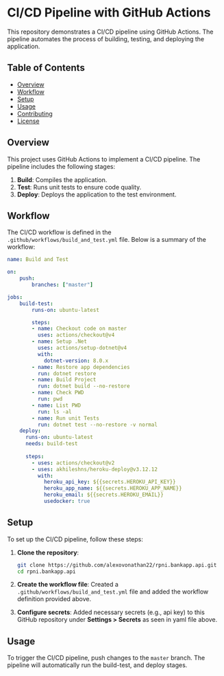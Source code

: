 # CI/CD Pipeline with GitHub Actions

This repository demonstrates a CI/CD pipeline using GitHub Actions. The pipeline automates the process of building, testing, and deploying the application.

## Table of Contents
- [Overview](#overview)
- [Workflow](#workflow)
- [Setup](#setup)
- [Usage](#usage)
- [Contributing](#contributing)
- [License](#license)

## Overview
This project uses GitHub Actions to implement a CI/CD pipeline. The pipeline includes the following stages:
1. **Build**: Compiles the application.
2. **Test**: Runs unit tests to ensure code quality.
3. **Deploy**: Deploys the application to the test environment.

## Workflow
The CI/CD workflow is defined in the `.github/workflows/build_and_test.yml` file. Below is a summary of the workflow:

```yaml
name: Build and Test

on:
    push:
        branches: ["master"]

jobs:
    build-test:  
        runs-on: ubuntu-latest

        steps:
        - name: Checkout code on master
          uses: actions/checkout@v4
        - name: Setup .Net
          uses: actions/setup-dotnet@v4
          with:
            dotnet-version: 8.0.x
        - name: Restore app dependencies
          run: dotnet restore
        - name: Build Project
          run: dotnet build --no-restore
        - name: Check PWD
          run: pwd
        - name: List PWD
          run: ls -al
        - name: Run unit Tests
          run: dotnet test --no-restore -v normal
    deploy:
      runs-on: ubuntu-latest
      needs: build-test
      
      steps:
        - uses: actions/checkout@v2
        - uses: akhileshns/heroku-deploy@v3.12.12
          with:
            heroku_api_key: ${{secrets.HEROKU_API_KEY}}
            heroku_app_name: ${{secrets.HEROKU_APP_NAME}}
            heroku_email: ${{secrets.HEROKU_EMAIL}}
            usedocker: true
```

## Setup
To set up the CI/CD pipeline, follow these steps:

1. **Clone the repository**:
    ```sh
    git clone https://github.com/alexovonathan22/rpni.bankapp.api.git
    cd rpni.bankapp.api
    ```

2. **Create the workflow file**:
    Created a `.github/workflows/build_and_test.yml` file and added the workflow definition provided above.

3. **Configure secrets**:
    Added necessary secrets (e.g., api key) to this GitHub repository under **Settings > Secrets** as seen in yaml file above.

## Usage
To trigger the CI/CD pipeline, push changes to the `master` branch. The pipeline will automatically run the build-test, and deploy stages.
